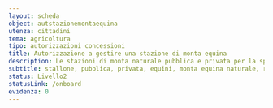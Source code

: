 ```yaml
---
layout: scheda
object: autstazionemontaequina
utenza: cittadini
tema: agricoltura
tipo: autorizzazioni concessioni
title: Autorizzazione a gestire una stazione di monta equina
description: Le stazioni di monta naturale pubblica e privata per la specie equina sono soggette ad autorizzazione regionale
subtitle: stallone, pubblica, privata, equini, monta equina naturale, riproduzione animale
status: Livello2
statusLink: /onboard
evidenza: 0
---
```

